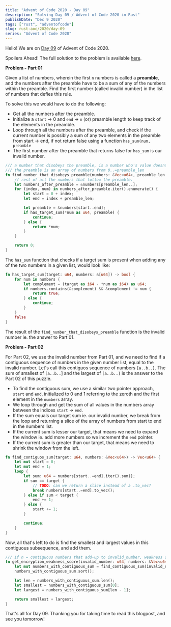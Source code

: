 ```yaml
---
title: "Advent of Code 2020 - Day 09"
description: "Solving Day 09 / Advent of Code 2020 in Rust"
publishDate: "Dec 9 2020"
tags: ["rust", "adventofcode"]
slug: rust-aoc/2020/day-09
series: "Advent of Code 2020"
---
```


Hello! We are on [Day 09](https://adventofcode.com/2020/day/9) of Advent of Code 2020.

Spoilers Ahead! The full solution to the problem is available [here](https://github.com/Shriram-Balaji/rust-advent-of-code-2020/blob/main/day-09/src/main.rs).

**Problem - Part 01**

Given a list of numbers, wherein the first `n` numbers is called a **preamble**, and the numbers after the preamble have to be a sum of any of the numbers within the preamble. Find the first number (called invalid number) in the list of numbers that defies this rule.

To solve this we would have to do the following:

- Get all the numbers after the preamble.
- Initialize a `start` -> 0 and `end` -> `n` (or) preamble length to keep track of the elements in the preamble.
- Loop through all the numbers after the preamble, and check if the current number is possibly a sum of any two elements in the preamble from start -> end, if not return false using a function `has_sum(num, preamble`
- The first number after the preamble that returns false for `has_sum` is our invalid number.

```rust
/// a number that disobeys the preamble, is a number who's value doesnt equal to any of the
/// the preamble is an array of numbers from 0..=preamble_len
fn find_number_that_disobeys_preamble(numbers: &Vec<u64>, preamble_len: usize) -> u64 {
    // rest of all the numbers that follow the preamble.
    let numbers_after_preamble = &numbers[preamble_len..];
    for (index, num) in numbers_after_preamble.iter().enumerate() {
        let start = 0 + index;
        let end = index + preamble_len;

        let preamble = &numbers[start..end];
        if has_target_sum(*num as u64, preamble) {
            continue;
        } else {
            return *num;
        }
    }

    return 0;
}


```

The `has_sum` function that checks if a target sum is present when adding any of the two numbers in a given list, would look like:

```rust
fn has_target_sum(target: u64, numbers: &[u64]) -> bool {
    for num in numbers {
        let complement = (target as i64 - *num as i64) as u64;
        if numbers.contains(&complement) && &complement != num {
            return true;
        } else {
            continue;
        }
    }
    false
}

```

The result of the `find_number_that_disobeys_preamble` function is the invalid number ie. the answer to Part 01.

**Problem - Part 02**

For Part 02, we use the invalid number from Part 01, and we need to find if a contiguous sequence of numbers in the given number list, equal to the invalid number. Let's call this contiguos sequence of numbers `[a..b..]`. The sum of smallest of `[a..b..`] and the largest of `[a..b..]` is the answer to the Part 02 of this puzzle.

- To find the contiguous sum, we use a similar two pointer approach, `start` and `end`, initialized to 0 and 1 referring to the zeroth and the first element in the `numbers` array.
- We loop through and get the sum of all values in the numbers array between the indices `start` -> `end`.
- If the sum equals our target sum ie. our invalid number, we break from the loop and returning a slice of the array of numbers from start to end in the numbers list.
- If the current sum is lesser our target, that means we need to expand the window ie. add more numbers so we increment the `end` pointer.
- If the current sum is greater than our target, that means we need to shrink the window from the left.

```rust
fn find_contiguos_sum(target: u64, numbers: &Vec<u64>) -> Vec<u64> {
    let mut start = 0;
    let mut end = 1;
    loop {
        let sum: u64 = numbers[start..=end].iter().sum();
        if sum == target {
            // TODO: can we return a slice instead of a .to_vec?
            break numbers[start..=end].to_vec();
        } else if sum < target {
            end += 1;
        } else {
            start += 1;
        }

        continue;
    }
}


```

Now, all that's left to do is find the smallest and largest values in this contiguous subsequence, and add them.

```rust
/// if n = contiguous numbers that add-up to invalid_number, weakness score -> smallest(n) + largest(n)
fn get_encryption_weakness_score(invalid_number: u64, numbers: &Vec<u64>) -> u64 {
    let mut numbers_with_contiguous_sum = find_contiguous_sum(invalid_number, numbers);
    numbers_with_contiguous_sum.sort();

    let len = numbers_with_contiguous_sum.len();
    let smallest = numbers_with_contiguous_sum[0];
    let largest = numbers_with_contiguous_sum[len - 1];

    return smallest + largest;
}

```

That's all for Day 09. Thanking you for taking time to read this blogpost, and see you tomorrow!
